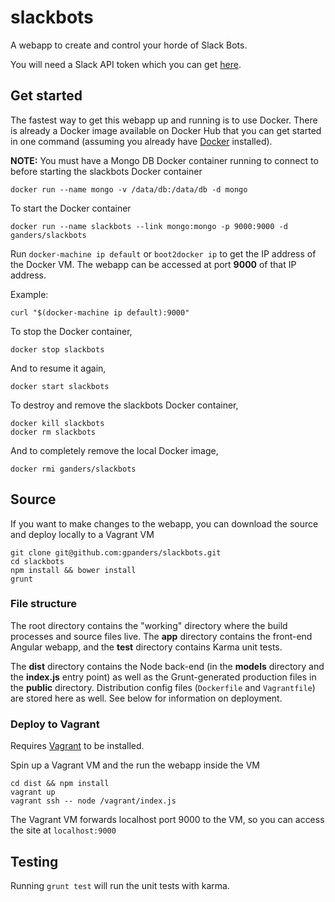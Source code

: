 # slackbots

A webapp to create and control your horde of Slack Bots.

You will need a Slack API token which you can get [here](https://api.slack.com/web).

## Get started

The fastest way to get this webapp up and running is to use Docker. There is already a Docker image available on Docker Hub that you can get started in one command (assuming you already have [Docker](http://docker.com) installed).

**NOTE:** You must have a Mongo DB Docker container running to connect to before starting the slackbots Docker container

    docker run --name mongo -v /data/db:/data/db -d mongo

To start the Docker container

    docker run --name slackbots --link mongo:mongo -p 9000:9000 -d ganders/slackbots

Run `docker-machine ip default` or `boot2docker ip` to get the IP address of the Docker VM. The webapp can be accessed at port **9000** of that IP address.

Example:

    curl "$(docker-machine ip default):9000"

To stop the Docker container,

    docker stop slackbots

And to resume it again,

    docker start slackbots

To destroy and remove the slackbots Docker container,

    docker kill slackbots
    docker rm slackbots

And to completely remove the local Docker image,

    docker rmi ganders/slackbots

## Source

If you want to make changes to the webapp, you can download the source and deploy locally to a Vagrant VM

    git clone git@github.com:gpanders/slackbots.git
    cd slackbots
    npm install && bower install
    grunt

### File structure

The root directory contains the "working" directory where the build processes and source files live. The **app** directory contains the front-end Angular webapp, and the **test** directory contains Karma unit tests.

The **dist** directory contains the Node back-end (in the **models** directory and the **index.js** entry point) as well as the Grunt-generated production files in the **public** directory. Distribution config files (`Dockerfile` and `Vagrantfile`) are stored here as well. See below for information on deployment.

### Deploy to Vagrant

Requires [Vagrant](http://vagrantup.com) to be installed.

Spin up a Vagrant VM and the run the webapp inside the VM

    cd dist && npm install
    vagrant up
    vagrant ssh -- node /vagrant/index.js

The Vagrant VM forwards localhost port 9000 to the VM, so you can access the site at `localhost:9000`

## Testing

Running `grunt test` will run the unit tests with karma.
